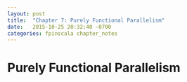 ```yaml
---
layout: post
title:  "Chapter 7: Purely Functional Parallelism"
date:   2015-10-25 20:32:40 -0700
categories: fpinscala chapter_notes
---
```

# Purely Functional Parallelism

